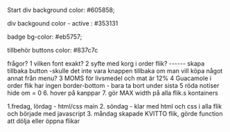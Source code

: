 Start
div background color: #605858;

div backgound color - active : #353131

badge bg-color: #eb5757;

tillbehör buttons color: #837c7c


frågor?
1 vilken font exakt?
2 syfte med korg i order flik? ------ skapa tillbaka button
-skulle det inte vara knappen tillbaka om man vill köpa något annat från menu?
3 MOMS för livsmedel och mat är 12%
4 Guacamole i order flik har ingen border-bottom - bara ta bort under sista
5 röda notiser hide om = 0
6. hover på kanppar
7. gör MAX width på alla flik.s kontainers





1.fredag, lördag - html/css main
2. söndag - klar med html och css i alla flik och började med javascript
3. måndag skapade KVITTO flik, görde function att dölja eller öppna flikar